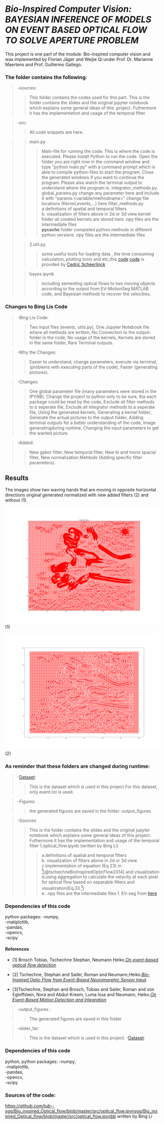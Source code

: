 # *Bio-Inspired Computer Vision:  BAYESIAN INFERENCE OF MODELS ON EVENT BASED OPTICAL FLOW TO SOLVE APERTURE PROBLEM*
This project is one part of the module: Bio-inspired computer vision and was implemented by Florian Jäger and Weijie Qi under Prof. Dr. Marianne Maertens and Prof. Guillermo Gallego.
  
### The folder contains the following:  


>-sources:
>>This folder contains the codes used for this part.
>>This is the folder contains the slides and the original jupyter notebook which explains some general ideas of this .project. Futhermore it has the implementation and usage of the temporal filter.


>-src:  
>>All code snippets are here.


> >main.py
> > > Main-file for running the code.
> > > This is where the code is executed.
> > > Please install Python to run the code.
> > > Open the folder you are right now in the command window and type "python main.py" with a command prompt which is able to compile python-files to start the program.
> > > Close the generated windows if you want to continue the program.
> > > Please also watch the terminal output to understand where the program is.
> > integrator_methods.py
> > global_params.py
> > > change any parameter here and include it with "params.<variable/methodname>"
> > > change file locations (Kernel,events,...) here
> > filter_methods.py
> > > a.definitions of  spatial and temporal filters  
> > > b. visualization of filters above in 2d or 3d view
> > kernel folder
> > >all created kernels are stored here
> > >.npy files are the intermediate files  
> >__pycache__ folder
> > >compieled python methods in different python versions
> > >.npy files are the intermediate files 
>
>>2.util.py
>>>some useful tools for loading data , the time consuming calculation, plotting tools and etc,this 
[code](https://github.com/tub-sgg/Bio_inspired_Optical_flow)
[code](https://github.com/cedric-scheerlinck/jupnote_event_demo)
is provided by [Cedric Scheerlinck](https://www.cedricscheerlinck.com/about/)    
>
>>bayes.ipynb
>>>including sementing optical flows to two moving objects according to the output from EV-MotionSeg MATLAB code, and Bayesian methods to recover the velocities.

### Changes to Bing Lis Code

>-Bing Lis Code:
> > Two input files (events, utils.py),
> > One Jupyter Notebook file where all methods are written,
> > No Connection to the output-folder in the code,
> > No usage of the kernels,
> > Kernels are stored in the same folder,
> > Rare Terminal outputs.

>-Why the Changes:
> > Easier to understand, change parameters, execute via terminal, (problems with executing parts of the code),
> > Faster (generating pictures).

>-Changes:
> > One global parameter file (many parameters were stored in the IPYNB),
> > Change the project to python only to be sure, tha each package could be read by the code,
> > Exclude all filter methods to a seperate file,
> > Exclude all integrator methods to a seperate file,
> > Using the generated kernels,
> > Generating a kernel folder, 
> > Generate the actual pictures to the output folder,
> > Adding terminal outputs for a better understanding of the code,
> > Image generatingduring runtime,
> > Changing the input parameters to get the wanted picture.

>-Added:
> > New gabor filter,
> > New temporal filter,
> > New bi and mono spacial filter,
> > New normalization Mehtods (Adding specific filter parameters).


## Results
The images show two waving hands that are moving in opposite horizontal directions original generated normalized with new added filters (2) and without (1).

![image](https://github.com/flori950/tub_inspired_optical_flow/blob/master/optical_flow/output_figures/plt_save_whole_image_normalized.png) (1)

![image](https://github.com/flori950/tub_inspired_optical_flow/blob/master/optical_flow/output_figures/whole_image_normalized.png) (2)



### As reminder that these folders are changed during runtime:  

>-[Dataset](http://rpg.ifi.uzh.ch/datasets/davis/slider_far.zip):  
>>This is the dataset which is used in this project.For this dataset, only event.txt is used.

>-Figures:  
>> the generated figures are saved in the folder: output_figures  

>-Sources:
>>This is the folder contains the slides and the original jupyter notebook which explains some general ideas of this project. Futhermore it has the implementation and usage of the temporal filter
> > 1.optical_flow.ipynb (written by Bing Li)
> > > a.definitions of  spatial and temporal filters  
> > > b. visualization of filters above in 2d or 3d view   
>>>c.implementation of equation (Eq 23) in [<sup>1</sup>](#refer-anchor-1)[@tschechneBioInspiredOpticFlow2014] and visualization  
>>>d.using aggregation to calculate the velocity at each pixel for optical flow  based on separable filters and visualization(Eq.33 [<sup>1</sup>](#refer-anchor-1))  
>>>e. .npy files are the intermediate files 
> > >f. EV-seg from 
[here](https://github.com/remindof/EV-MotionSeg)

### Dependencies of this code
python
packages:
-numpy,  
-matiplotlib,  
-pandas,  
-opencv,  
-scipy

#### References   

<div id="refer-anchor-1"></div>

- [1] Brosch Tobias, Tschechne Stephan, Neumann Heiko,*[On event-based optical flow detection](https://www.frontiersin.org/article/10.3389/fnins.2015.00137)*

<div id="refer-anchor-2"></div>

- [2] Tschechne, Stephan and Sailer, Roman and Neumann,Heiko.*[Bio-Inspired Optic Flow from Event-Based Neuromorphic Sensor Input](https://link.springer.com/chapter/10.1007/978-3-319-11656-3_16)*  

<div id="refer-anchor-3"></div>

- [3]Tschechne, Stephan and Brosch, Tobias and Sailer, Roman and von Egloffstein, Nora and Abdul-Kreem, Luma Issa and Neumann, Heiko.*[On Event-Based Motion Detection and Integration](https://doi.org/10.4108/icst.bict.2014.257904)*

>-output_figures :  
>>The generated figures are saved in this folder 

>-slider_far:
>>This is the dataset which is used in this project.
>-[Dataset](http://rpg.ifi.uzh.ch/datasets/davis/slider_far.zip):

### Dependencies of this code
python,
python packages:
-numpy,  
-matiplotlib,  
-pandas,  
-opencv,  
-scipy

### Sources of the code:

https://github.com/tub--sgg/Bio_inspired_Optical_flow/blob/master/src/optical_flow.ipynsgg/Bio_inspired_Optical_flow/blob/master/src/optical_flow.ipynbb written by Bing Li

